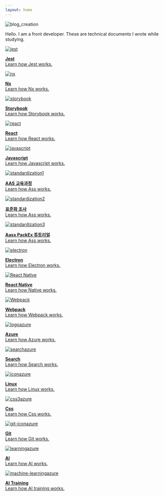 ```yaml
---
layout: home
---
```


![blog_creation](https://img.shields.io/badge/blog_creation-2022_05_11-blue.svg)

Hello. I am a front developer. These are technical documents I wrote while studying.

<div class="sd-container-fluid ">
    <div class="docutils">
        <a class="docutil" href="01 jest">
            <div class="sd-card">
                <div class="sd-card-body">
                    <img alt="jest" class="sd-width-auto" src="../images/logo jest-icon.png">
                    <p class="sd-card-text">
                        <strong>Jest</strong><br>
                        Learn how Jest works.
                    </p>
                </div>
            </div>
        </a>
        <a class="docutil" href="02 nx">
            <div class="sd-card">
                <div class="sd-card-body">
                    <img alt="nx" class="sd-width-auto" src="../images/logo nx.png">
                    <p class="sd-card-text">
                        <strong>Nx</strong><br>
                        Learn how Nx works.
                    </p>
                </div>
            </div>
        </a>
        <a class="docutil" href="03 storybook">
            <div class="sd-card">
                <div class="sd-card-body">
                    <img alt="storybook" class="sd-width-auto" src="../images/logo storybook-icon.png">
                    <p class="sd-card-text">
                        <strong>Storybook</strong><br>
                        Learn how Storybook works.
                    </p>
                </div>
            </div>
        </a>
        <a class="docutil" href="04 react">
            <div class="sd-card">
                <div class="sd-card-body">
                    <img alt="react" class="sd-width-auto" src="../images/logo react-icon.png">
                    <p class="sd-card-text">
                        <strong>React</strong><br>
                        Learn how React works.
                    </p>
                </div>
            </div>
        </a>
        <a class="docutil" href="05 javascript">
            <div class="sd-card">
                <div class="sd-card-body">
                    <img alt="javascript" class="sd-width-auto" src="../images/logo javascript.png">
                    <p class="sd-card-text">
                        <strong>Javascript</strong><br>
                        Learn how Javascript works.
                    </p>
                </div>
            </div>
        </a>
        <a class="docutil" href="06.01 AAS 교육과정">
            <div class="sd-card">
                <div class="sd-card-body">
                    <img alt="standardization1" class="sd-width-auto" src="../images/logo aasx.png">
                    <p class="sd-card-text">
                        <strong>AAS 교육과정</strong><br>
                        Learn how Ass works.
                    </p>
                </div>
            </div>
        </a>
        <a class="docutil" href="06.02 표준화 조사">
            <div class="sd-card">
                <div class="sd-card-body">
                    <img alt="standardization2" class="sd-width-auto" src="../images/logo aasx.png">
                    <p class="sd-card-text">
                        <strong>표준화 조사</strong><br>
                        Learn how Ass works.
                    </p>
                </div>
            </div>
        </a>
        <a class="docutil" href="06.03 Aasx PackEx 튜토리얼">
            <div class="sd-card">
                <div class="sd-card-body">
                    <img alt="standardization3" class="sd-width-auto" src="../images/logo aasx.png">
                    <p class="sd-card-text">
                        <strong>Aasx PackEx 튜토리얼</strong><br>
                        Learn how Ass works.
                    </p>
                </div>
            </div>
        </a>
        <a class="docutil" href="07 electron">
            <div class="sd-card">
                <div class="sd-card-body">
                    <img alt="electron" class="sd-width-auto" src="../images/logo electron-icon.png">
                    <p class="sd-card-text">
                        <strong>Electron</strong><br>
                        Learn how Electron works.
                    </p>
                </div>
            </div>
        </a>
        <a class="docutil" href="08 react native">
            <div class="sd-card">
                <div class="sd-card-body">
                    <img alt="React Native" class="sd-width-auto" src="../images/logo react-icon.png">
                    <p class="sd-card-text">
                        <strong>React Native</strong><br>
                        Learn how Native works.
                    </p>
                </div>
            </div>
        </a>
        <a class="docutil" href="09 webpack">
            <div class="sd-card">
                <div class="sd-card-body">
                    <img alt="Webpack" class="sd-width-auto" src="../images/logo webpack-icon.png">
                    <p class="sd-card-text">
                        <strong>Webpack</strong><br>
                        Learn how Webpack works.
                    </p>
                </div>
            </div>
        </a>
        <a class="docutil" href="10 azure">
            <div class="sd-card">
                <div class="sd-card-body">
                    <img alt="logoazure" class="sd-width-auto" src="../images/logo Microsoft_Azure.svg">
                    <p class="sd-card-text">
                        <strong>Azure</strong><br>
                        Learn how Azure works.
                    </p>
                </div>
            </div>
        </a>
        <a class="docutil" href="11 search">
            <div class="sd-card">
                <div class="sd-card-body">
                    <img alt="searchazure" class="sd-width-auto" src="../images/logo search.png">
                    <p class="sd-card-text">
                        <strong>Search</strong><br>
                        Learn how Search works.
                    </p>
                </div>
            </div>
        </a>
        <a class="docutil" href="12 linux">
            <div class="sd-card">
                <div class="sd-card-body">
                    <img alt="iconazure" class="sd-width-auto" src="../images/logo linux-icon.png">
                    <p class="sd-card-text">
                        <strong>Linux</strong><br>
                        Learn how Linux works.
                    </p>
                </div>
            </div>
        </a>
        <a class="docutil" href="13 css">
            <div class="sd-card">
                <div class="sd-card-body">
                    <img alt="css3azure" class="sd-width-auto" src="../images/logo css3.png">
                    <p class="sd-card-text">
                        <strong>Css</strong><br>
                        Learn how Css works.
                    </p>
                </div>
            </div>
        </a>
        <a class="docutil" href="14 git">
            <div class="sd-card">
                <div class="sd-card-body">
                    <img alt="git-iconazure" class="sd-width-auto" src="../images/logo git-icon.png">
                    <p class="sd-card-text">
                        <strong>Git</strong><br>
                        Learn how Git works.
                    </p>
                </div>
            </div>
        </a>
        <a class="docutil" href="15.01 ai">
            <div class="sd-card">
                <div class="sd-card-body">
                    <img alt="learningazure" class="sd-width-auto" src="../images/ai/machine-learning.png">
                    <p class="sd-card-text">
                        <strong>AI</strong><br>
                        Learn how AI works.
                    </p>
                </div>
            </div>
        </a>
        <a class="docutil" href="15.02 ai training">
            <div class="sd-card">
                <div class="sd-card-body">
                    <img alt="machine-learningazure" class="sd-width-auto" src="../images/ai/machine-learning.png">
                    <p class="sd-card-text">
                        <strong>AI Training</strong><br>
                        Learn how AI training works.
                    </p>
                </div>
            </div>
        </a>
    </div>
</div>